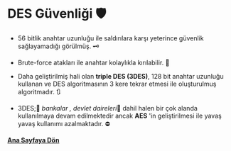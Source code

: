 # DES Güvenliği 🛡

 - 56 bitlik anahtar uzunluğu ile saldırılara karşı yeterince güvenlik sağlayamadığı görülmüş. 🗝
 
 - Brute-force atakları ile anahtar kolaylıkla kırılabilir. 👹
 - Daha geliştirilmiş hali olan **triple DES (3DES)**, 128 bit anahtar uzunluğu kullanan ve DES algoritmasının 3 kere tekrar etmesi ile oluşturulmuş algoritmadır. 🔃
 - 3DES;🏧 _bankalar , devlet daireleri_🏢 dahil halen bir çok alanda kullanılmaya devam edilmektedir ancak **AES** 'in geliştirilmesi ile yavaş yavaş kullanımı azalmaktadır. ⛔

[**Ana Sayfaya Dön**](/README.md) 
